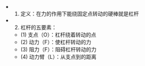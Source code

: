 -
  1. 定义：在力的作用下能绕固定点转动的硬棒就是杠杆
-
  2. 杠杆的五要素：
	- (1) 支点（O）：杠杆绕着转动的点
	- (2) 动力（F）：使杠杆转动的力
	- (3) 阻力（F）：阻碍杠杆转动的力
	- (4) 动力臂（L）：从支点到的距离